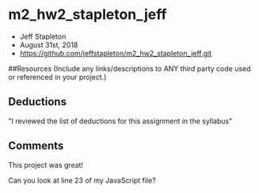 # m2_hw2_stapleton_jeff

* Jeff Stapleton
* August 31st, 2018
* https://github.com/jeffstapleton/m2_hw2_stapleton_jeff.git

##Resources
(Include any links/descriptions to ANY third party code used or referenced in your project.)

## Deductions
"I reviewed the list of deductions for this assignment in the syllabus"

## Comments
This project was great!

Can you look at line 23 of my JavaScript file?